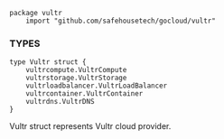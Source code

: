 ```
package vultr
    import "github.com/safehousetech/gocloud/vultr"
```

### TYPES

```
type Vultr struct {
    vultrcompute.VultrCompute
    vultrstorage.VultrStorage
    vultrloadbalancer.VultrLoadBalancer
    vultrcontainer.VultrContainer
    vultrdns.VultrDNS
}
```
Vultr struct represents Vultr cloud provider.

